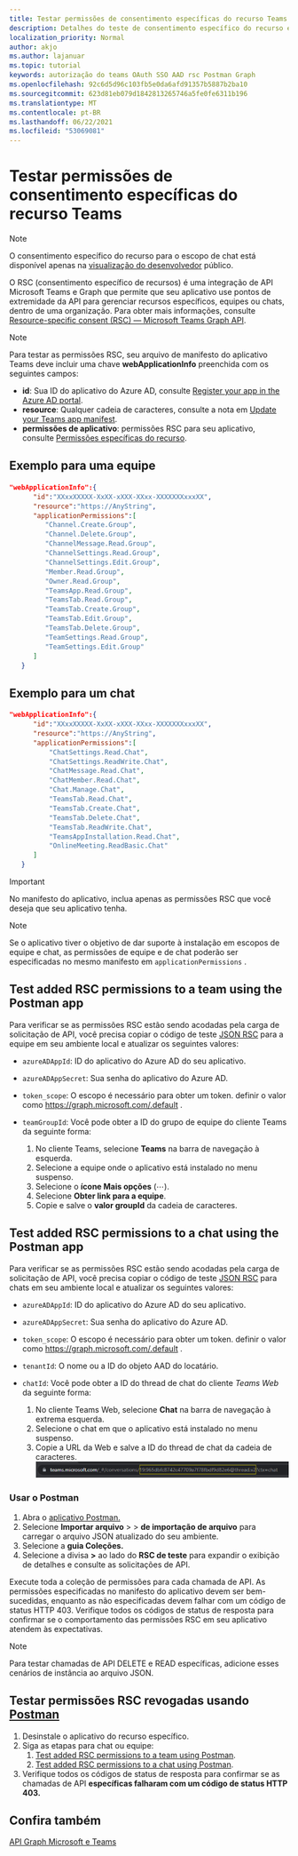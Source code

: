 ```yaml
---
title: Testar permissões de consentimento específicas do recurso Teams
description: Detalhes do teste de consentimento específico do recurso em Teams usando Postman
localization_priority: Normal
author: akjo
ms.author: lajanuar
ms.topic: tutorial
keywords: autorização do teams OAuth SSO AAD rsc Postman Graph
ms.openlocfilehash: 92c6d5d96c103fb5e0da6afd91357b5887b2ba10
ms.sourcegitcommit: 623d81eb079d1842813265746a5fe0fe6311b196
ms.translationtype: MT
ms.contentlocale: pt-BR
ms.lasthandoff: 06/22/2021
ms.locfileid: "53069081"
---
```

# <a name="test-resource-specific-consent-permissions-in-teams"></a>Testar permissões de consentimento específicas do recurso Teams

> [!NOTE]
> O consentimento específico do recurso para o escopo de chat está disponível apenas na [visualização do desenvolvedor](../../resources/dev-preview/developer-preview-intro.md) público.

O RSC (consentimento específico de recursos) é uma integração de API Microsoft Teams e Graph que permite que seu aplicativo use pontos de extremidade da API para gerenciar recursos específicos, equipes ou chats, dentro de uma organização. Para obter mais informações, consulte [Resource-specific consent (RSC) — Microsoft Teams Graph API](resource-specific-consent.md).

> [!NOTE]
> Para testar as permissões RSC, seu arquivo de manifesto do aplicativo Teams deve incluir uma chave **webApplicationInfo** preenchida com os seguintes campos:
>
> - **id**: Sua ID do aplicativo do Azure AD, consulte [Register your app in the Azure AD portal](resource-specific-consent.md#register-your-app-with-microsoft-identity-platform-via-the-azure-ad-portal).
> - **resource**: Qualquer cadeia de caracteres, consulte a nota em [Update your Teams app manifest](resource-specific-consent.md#update-your-teams-app-manifest).
> - **permissões de aplicativo**: permissões RSC para seu aplicativo, consulte [Permissões específicas do recurso](resource-specific-consent.md#resource-specific-permissions).

## <a name="example-for-a-team"></a>Exemplo para uma equipe
```json
"webApplicationInfo":{
      "id":"XXxxXXXXX-XxXX-xXXX-XXxx-XXXXXXXxxxXX",
      "resource":"https://AnyString",
      "applicationPermissions":[
         "Channel.Create.Group",
         "Channel.Delete.Group",
         "ChannelMessage.Read.Group",
         "ChannelSettings.Read.Group",
         "ChannelSettings.Edit.Group",
         "Member.Read.Group",
         "Owner.Read.Group",
         "TeamsApp.Read.Group",
         "TeamsTab.Read.Group",
         "TeamsTab.Create.Group",
         "TeamsTab.Edit.Group",
         "TeamsTab.Delete.Group",
         "TeamSettings.Read.Group",
         "TeamSettings.Edit.Group"
      ]
   }
```

## <a name="example-for-a-chat"></a>Exemplo para um chat
```json
"webApplicationInfo":{
      "id":"XXxxXXXXX-XxXX-xXXX-XXxx-XXXXXXXxxxXX",
      "resource":"https://AnyString",
      "applicationPermissions":[
          "ChatSettings.Read.Chat",
          "ChatSettings.ReadWrite.Chat",
          "ChatMessage.Read.Chat",
          "ChatMember.Read.Chat",
          "Chat.Manage.Chat",
          "TeamsTab.Read.Chat",
          "TeamsTab.Create.Chat",
          "TeamsTab.Delete.Chat",
          "TeamsTab.ReadWrite.Chat",
          "TeamsAppInstallation.Read.Chat",
          "OnlineMeeting.ReadBasic.Chat"
      ]
   }
```

> [!IMPORTANT]
> No manifesto do aplicativo, inclua apenas as permissões RSC que você deseja que seu aplicativo tenha.

>[!NOTE]
>Se o aplicativo tiver o objetivo de dar suporte à instalação em escopos de equipe e chat, as permissões de equipe e de chat poderão ser especificadas no mesmo manifesto em `applicationPermissions` .

## <a name="test-added-rsc-permissions-to-a-team-using-the-postman-app"></a>Test added RSC permissions to a team using the Postman app

Para verificar se as permissões RSC estão sendo acodadas pela carga de solicitação de API, você precisa copiar o código de teste [JSON RSC](test-team-rsc-json-file.md) para a equipe em seu ambiente local e atualizar os seguintes valores:

* `azureADAppId`: ID do aplicativo do Azure AD do seu aplicativo.
* `azureADAppSecret`: Sua senha do aplicativo do Azure AD.
* `token_scope`: O escopo é necessário para obter um token. definir o valor como https://graph.microsoft.com/.default .
* `teamGroupId`: Você pode obter a ID do grupo de equipe do cliente Teams da seguinte forma:

    1. No cliente Teams, selecione **Teams** na barra de navegação à esquerda.
    2. Selecione a equipe onde o aplicativo está instalado no menu suspenso.
    3. Selecione o **ícone Mais opções** (&#8943;).
    4. Selecione **Obter link para a equipe**. 
    5. Copie e salve o **valor groupId** da cadeia de caracteres.

## <a name="test-added-rsc-permissions-to-a-chat-using-the-postman-app"></a>Test added RSC permissions to a chat using the Postman app

Para verificar se as permissões RSC estão sendo acodadas pela carga de solicitação de API, você precisa copiar o código de teste [JSON RSC](test-chat-rsc-json-file.md) para chats em seu ambiente local e atualizar os seguintes valores:

* `azureADAppId`: ID do aplicativo do Azure AD do seu aplicativo.
* `azureADAppSecret`: Sua senha do aplicativo do Azure AD.
* `token_scope`: O escopo é necessário para obter um token. definir o valor como https://graph.microsoft.com/.default .
* `tenantId`: O nome ou a ID do objeto AAD do locatário.
* `chatId`: Você pode obter a ID do thread de chat do cliente *Teams Web* da seguinte forma:

    1. No cliente Teams Web, selecione **Chat** na barra de navegação à extrema esquerda.
    2. Selecione o chat em que o aplicativo está instalado no menu suspenso.
    3. Copie a URL da Web e salve a ID do thread de chat da cadeia de caracteres.
![ID do thread de chat da URL da Web.](../../assets/images/chat-thread-id.png)

### <a name="use-postman"></a>Usar o Postman

1. Abra o [aplicativo Postman.](https://www.postman.com)
2. Selecione **Importar arquivo**  >    >  **de importação de arquivo** para carregar o arquivo JSON atualizado do seu ambiente.  
3. Selecione a **guia Coleções.** 
4. Selecione a divisa **>** ao lado do **RSC de teste** para expandir o exibição de detalhes e consulte as solicitações de API.

Execute toda a coleção de permissões para cada chamada de API. As permissões especificadas no manifesto do aplicativo devem ser bem-sucedidas, enquanto as não especificadas devem falhar com um código de status HTTP 403. Verifique todos os códigos de status de resposta para confirmar se o comportamento das permissões RSC em seu aplicativo atendem às expectativas.

> [!NOTE]
> Para testar chamadas de API DELETE e READ específicas, adicione esses cenários de instância ao arquivo JSON.

## <a name="test-revoked-rsc-permissions-using-postman"></a>Testar permissões RSC revogadas usando [Postman](https://www.postman.com/)

1. Desinstale o aplicativo do recurso específico.
2. Siga as etapas para chat ou equipe: 
    1. [Test added RSC permissions to a team using Postman](#test-added-rsc-permissions-to-a-team-using-the-postman-app).
    2. [Test added RSC permissions to a chat using Postman](#test-added-rsc-permissions-to-a-chat-using-the-postman-app).
3. Verifique todos os códigos de status de resposta para confirmar se as chamadas de API **específicas falharam com um código de status HTTP 403.**

## <a name="see-also"></a>Confira também

[API Graph Microsoft e Teams](/graph/api/resources/teams-api-overview?view=graph-rest-1.0&preserve-view=true)

